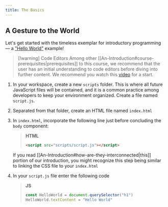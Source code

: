 ```yaml
---
title: The Basics
---
```


## A Gesture to the World

Let's get started with the timeless exemplar for introductory programming — a ["Hello World"](https://en.wikipedia.org/wiki/%22Hello,_World!%22_program) example!

> [!warning] Code Editors
> Among other [[An-Introduction#course-prerequisites|prerequisites]] to this course, we recommend that the user has an initial understanding to code editors before diving into further content. We recommend you watch this [video](https://www.youtube.com/watch?v=B-s71n0dHUk&ab_channel=VisualStudioCode) for a start.

1. In your workspace, create a new `scripts` folder. This is where all future JavaScript files will be contained, and it is a common practice among developers to keep your environment organized. Create a file named `script.js`.
2. Separated from that folder, create an HTML file named `index.html`
3. In `index.html`, incorporate the following line just before concluding the `body` component:

   > **HTML**
   >
   > ```html
   > <script src="scripts/script.js"></script>
   > ```

   If you read [[An-Introduction#how-are-they-interconnected|this]] portion of our introduction, you might recognize this step being similar to linking the CSS file to your `index.html`

4. In your `script.js` file enter the following code
   > **JS**
   >
   > ```javascript
   > const HelloWorld = document.querySelector("h1")
   > HelloWorld.textContent = "Hello World"
   > ```
